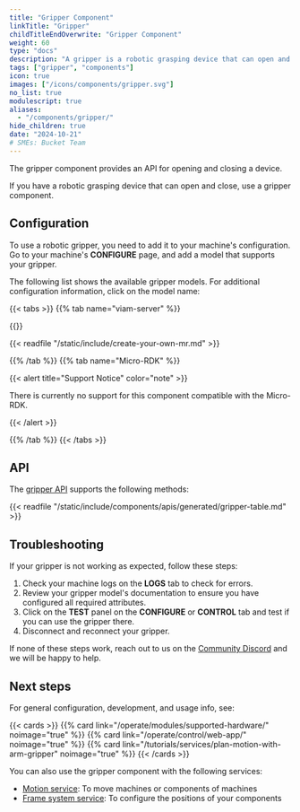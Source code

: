 ```yaml
---
title: "Gripper Component"
linkTitle: "Gripper"
childTitleEndOverwrite: "Gripper Component"
weight: 60
type: "docs"
description: "A gripper is a robotic grasping device that can open and close."
tags: ["gripper", "components"]
icon: true
images: ["/icons/components/gripper.svg"]
no_list: true
modulescript: true
aliases:
  - "/components/gripper/"
hide_children: true
date: "2024-10-21"
# SMEs: Bucket Team
---
```


The gripper component provides an API for opening and closing a device.

If you have a robotic grasping device that can open and close, use a gripper component.

## Configuration

To use a robotic gripper, you need to add it to your machine's configuration.
Go to your machine's **CONFIGURE** page, and add a model that supports your gripper.

The following list shows the available gripper models.
For additional configuration information, click on the model name:

{{< tabs >}}
{{% tab name="viam-server" %}}

{{<resources api="rdk:component:gripper" type="gripper" no-intro="true">}}

{{< readfile "/static/include/create-your-own-mr.md" >}}

{{% /tab %}}
{{% tab name="Micro-RDK" %}}

{{< alert title="Support Notice" color="note" >}}

There is currently no support for this component compatible with the Micro-RDK.

{{< /alert >}}

{{% /tab %}}
{{< /tabs >}}

## API

The [gripper API](/dev/reference/apis/components/gripper/) supports the following methods:

{{< readfile "/static/include/components/apis/generated/gripper-table.md" >}}

## Troubleshooting

If your gripper is not working as expected, follow these steps:

1. Check your machine logs on the **LOGS** tab to check for errors.
1. Review your gripper model's documentation to ensure you have configured all required attributes.
1. Click on the **TEST** panel on the **CONFIGURE** or **CONTROL** tab and test if you can use the gripper there.
1. Disconnect and reconnect your gripper.

If none of these steps work, reach out to us on the [Community Discord](https://discord.gg/viam) and we will be happy to help.

## Next steps

For general configuration, development, and usage info, see:

{{< cards >}}
{{% card link="/operate/modules/supported-hardware/" noimage="true" %}}
{{% card link="/operate/control/web-app/" noimage="true" %}}
{{% card link="/tutorials/services/plan-motion-with-arm-gripper" noimage="true" %}}
{{< /cards >}}

You can also use the gripper component with the following services:

- [Motion service](/operate/reference/services/slam/): To move machines or components of machines
- [Frame system service](/operate/reference/services/navigation/): To configure the positions of your components
